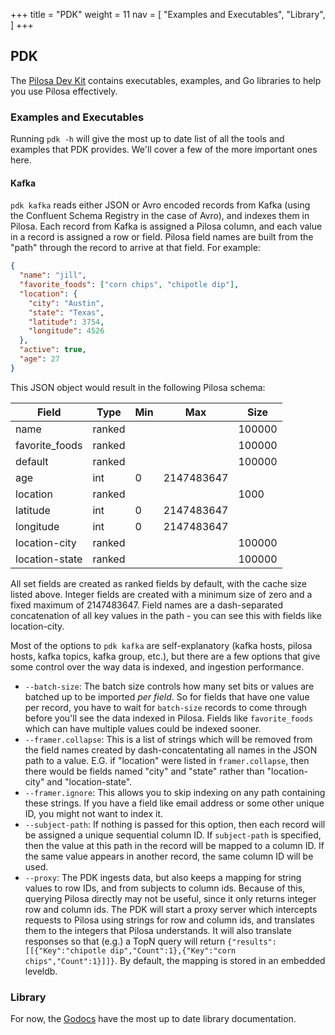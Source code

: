 +++
title = "PDK"
weight = 11
nav = [
    "Examples and Executables",
    "Library",
]
+++

## PDK

The [Pilosa Dev Kit](https://github.com/pilosa/pdk) contains executables, examples, and Go libraries to help you use Pilosa effectively.

### Examples and Executables
Running `pdk -h` will give the most up to date list of all the tools and examples that PDK provides. We'll cover a few of the more important ones here.

#### Kafka
`pdk kafka` reads either JSON or Avro encoded records from Kafka (using the
Confluent Schema Registry in the case of Avro), and indexes them in Pilosa. Each
record from Kafka is assigned a Pilosa column, and each value in a record is
assigned a row or field. Pilosa field names are built from the "path" through
the record to arrive at that field. For example:

```json
{
  "name": "jill",
  "favorite_foods": ["corn chips", "chipotle dip"],
  "location": {
    "city": "Austin",
    "state": "Texas",
    "latitude": 3754,
    "longitude": 4526
  },
  "active": true,
  "age": 27
}
```

This JSON object would result in the following Pilosa schema:

| Field          | Type   | Min |        Max |   Size |
|----------------|--------|-----|------------|--------|
| name           | ranked |     |            | 100000 |
| favorite_foods | ranked |     |            | 100000 |
| default        | ranked |     |            | 100000 |
| age            | int    |   0 | 2147483647 |        |
| location       | ranked |     |            |   1000 |
| latitude       | int    |   0 | 2147483647 |        |
| longitude      | int    |   0 | 2147483647 |        |
| location-city  | ranked |     |            | 100000 |
| location-state | ranked |     |            | 100000 |

All set fields are created as ranked fields by default, with the cache size 
listed above. Integer fields are created with a minimum size of zero and a 
fixed maximum of 2147483647. Field names are a dash-separated concatenation of
all key values in the path - you can see this with fields like location-city.


Most of the options to `pdk kafka` are self-explanatory (kafka hosts, pilosa hosts,
kafka topics, kafka group, etc.), but there are a few options that give some
control over the way data is indexed, and ingestion performance.

* `--batch-size`: The batch size controls how many set bits or values are batched up to be imported *per field*. So for fields that have one value per record, you have to wait for `batch-size` records to come through before you'll see the data indexed in Pilosa. Fields like `favorite_foods` which can have multiple values could be indexed sooner.
* `--framer.collapse`: This is a list of strings which will be removed from the field names created by dash-concatentating all names in the JSON path to a value. E.G. if "location" were listed in `framer.collapse`, then there would be fields named "city" and "state" rather than "location-city" and "location-state".
* `--framer.ignore`: This allows you to skip indexing on any path containing these strings. If you have a field like email address or some other unique ID, you might not want to index it.
* `--subject-path`: If nothing is passed for this option, then each record will be assigned a unique sequential column ID. If `subject-path` is specified, then the value at this path in the record will be mapped to a column ID. If the same value appears in another record, the same column ID will be used.
* `--proxy`: The PDK ingests data, but also keeps a mapping for string values to row IDs, and from subjects to column ids. Because of this, querying Pilosa directly may not be useful, since it only returns integer row and column ids. The PDK will start a proxy server which intercepts requests to Pilosa using strings for row and column ids, and translates them to the integers that Pilosa understands. It will also translate responses so that (e.g.) a TopN query will return `{"results":[[{"Key":"chipotle dip","Count":1},{"Key":"corn chips","Count":1}]]}`. By default, the mapping is stored in an embedded leveldb.


### Library

For now, the [Godocs](https://godoc.org/github.com/pilosa/pdk) have the most up to date library documentation.

